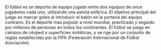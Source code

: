 El fútbol es un deporte de equipo jugado entre dos equipos de once jugadores cada uno, utilizando una pelota esférica. El objetivo principal del juego es marcar goles al introducir el balón en la portería del equipo contrario. Es el deporte más popular a nivel mundial, practicado y seguido por millones de personas en todos los continentes. El fútbol se juega en campos de césped o superficies sintéticas, y se rige por un conjunto de reglas establecidas por la FIFA (Federación Internacional de Fútbol Asociación).